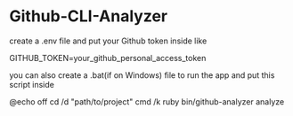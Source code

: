 # Github-CLI-Analyzer


create a .env file and put your Github token inside like

GITHUB_TOKEN=your_github_personal_access_token


you can also create a .bat(if on Windows) file to run the app and put this script inside

@echo off
cd /d "path/to/project"
cmd /k ruby bin/github-analyzer analyze

